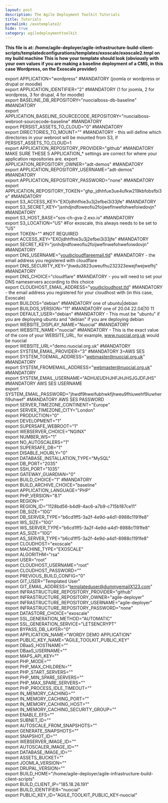 ```yaml
---
layout: post
description: The Agile Deployment Toolkit Tutorials
title: Tutorials
permalink: /exotemplate2/
hide: true
category: agiledeploymenttoolkit
---
```


**This file is at: /home/agile-deployer/agile-infrastructure-build-client-scripts/templatedconfigurations/templates/exoscale/exoscale2.tmpl on my build machine**
**This is how your template should look (obviously with your own values if you are making a baseline deployment of a CMS, in this case Wordpress, on the Exoscale provider)**

export APPLICATION="wordpress" #MANDATORY (joomla or wordpress or drupal or moodle)  
export APPLICATION_IDENTIFIER="2" #MANDATORY (1 for joomla, 2 for wordpress, 3 for drupal, 4 for moodle)  
export BASELINE_DB_REPOSITORY="nuocialboss-db-baseline" #MANDATORY  
export APPLICATION_BASELINE_SOURCECODE_REPOSITORY="nuocialboss-webroot-sourcecode-baseline" #MANDATORY  
export PERSIST_ASSETS_TO_CLOUD="0" #MANDATORY  
export DIRECTORIES_TO_MOUNT="" #MANDATORY - this will define which directories in your webroot will be mounted from S3, if PERSIST_ASSETS_TO_CLOUD=1  
export APPLICATION_REPOSITORY_PROVIDER="github" #MANDATORY  MAKE SURE THESE 5 APPLICATION_* settings are correct for where your application repositories are. 
export APPLICATION_REPOSITORY_OWNER="adt-demos" #MANDATORY  
export APPLICATION_REPOSITORY_USERNAME="adt-demos" #MANDATORY  
export APPLICATION_REPOSITORY_PASSWORD="none" #MANDATORY  
export APPLICATION_REPOSITORY_TOKEN="ghp_jdhhfue3ue4ufkw219kbfobsfbi3e" #MANDATORY  
export S3_ACCESS_KEY="EXOjdhhfhie3u3j2efbei3i33jfe"  #MANDATORY  
export S3_SECRET_KEY="jsnhdjndfoweofiu2foijweflnwefohwefoiwdovjn"  #MANDATORY  
export S3_HOST_BASE="sos-ch-gva-2.exo.io" #MANDATORY  
export S3_LOCATION="US" #For exoscale, this always needs to be set to "US"  
export TOKEN="" #NOT REQUIRED  
export ACCESS_KEY="EXOjdhhfhie3u3j2efbei3i33jfe"   #MANDATORY  
export SECRET_KEY="jsnhdjndfoweofiu2foijweflnwefohwefoiwdovjn"   #MANDATORY  
export DNS_USERNAME="you@cloudflareemail.tld"  #MANDATORY - the email address you registered with cloudflare  
export DNS_SECURITY_KEY="jhwdu3823uweufhu232323ewejfwejwefhj"   #MANDATORY  
export DNS_CHOICE="cloudflare" #MANDATORY - you will need to set your DNS nameservers according to this choice  
export CLOUDHOST_EMAIL_ADDRESS="you@cloudhost.tld" #MANDATORY - the email address you registered for your cloudhost with (in this case, Exoscale)  
export BUILDOS="debian" #MANDATORY one of ubuntu|debian  
export BUILDOS_VERSION="11" #MANDATORY one of 20.04 22.04|10 11  
export DEFAULT_USER="debian" #MANDATORY - This must be "ubuntu" if you are deploying ubuntu and "debian" if you are deploying debian  
export WEBSITE_DISPLAY_NAME="Nuocial" #MANDATORY  
export WEBSITE_NAME="nuocial" #MANDATORY - This is the exact value of the core of your WEBSITE_URL, for example, www.nuocial.org.uk would be nuocial   
export WEBSITE_URL="demo.nuocial.org.uk"  #MANDATORY  
export SYSTEM_EMAIL_PROVIDER="3" #MANDATORY   3=AWS SES  
export SYSTEM_TOEMAIL_ADDRESS="webmaster@nuocial.org.uk" #MANDATORY  
export SYSTEM_FROMEMAIL_ADDRESS="webmaster@nuocial.org.uk" #MANDATORY  
export SYSTEM_EMAIL_USERNAME="ADHU£UDHJHFJHJHSJGJDFJHS" #MANDATORY  AWS SES USERNAME  
export SYSTEM_EMAIL_PASSWORD="jhwdf9hweifubhwkfjhweu9fhiuwehf9iuwherfi9uhwef" #MANDATORY  AWS SES PASSWORD  
export SERVER_TIMEZONE_CONTINENT="Europe"  
export SERVER_TIMEZONE_CITY="London"  
export PRODUCTION="0"  
export DEVELOPMENT="1"  
export SUPERSAFE_WEBROOT="1"  
export WEBSERVER_CHOICE="NGINX"  
export NUMBER_WS="1"  
export NO_AUTOSCALERS="1"  
export SUPERSAFE_DB="1"  
export DISABLE_HOURLY="0"  
export DATABASE_INSTALLATION_TYPE="MySQL"  
export DB_PORT="2035"  
export SSH_PORT="1035"  
export GATEWAY_GUARDIAN="0"  
export BUILD_CHOICE="1" #MANDATORY  
export BUILD_ARCHIVE_CHOICE="baseline"  
export APPLICATION_LANGUAGE="PHP"  
export PHP_VERSION="8.1"  
export REGION=""  
export REGION_ID="1128bd56-b4d9-4ac6-a7b9-c715b187ce11"  
export DB_SIZE="10G"  
export DB_SERVER_TYPE="b6cd1ff5-3a2f-4e9d-a4d1-8988c1191fe8"  
export WS_SIZE="10G"  
export WS_SERVER_TYPE="b6cd1ff5-3a2f-4e9d-a4d1-8988c1191fe8"  
export AS_SIZE="10G"  
export AS_SERVER_TYPE="b6cd1ff5-3a2f-4e9d-a4d1-8988c1191fe8"  
export CLOUDHOST="exoscale"  
export MACHINE_TYPE="EXOSCALE"  
export ALGORITHM="rsa"  
export USER="root"  
export CLOUDHOST_USERNAME="root"  
export CLOUDHOST_PASSWORD=""  
export PREVIOUS_BUILD_CONFIG="0"  
export GIT_USER="Templated User"  
export GIT_EMAIL_ADDRESS="templateduser@dummyemailX123.com"  
export INFRASTRUCTURE_REPOSITORY_PROVIDER="github"  
export INFRASTRUCTURE_REPOSITORY_OWNER="agile-deployer"  
export INFRASTRUCTURE_REPOSITORY_USERNAME="agile-deployer"  
export INFRASTRUCTURE_REPOSITORY_PASSWORD="none"  
export DATASTORE_CHOICE="exoscale"  
export SSL_GENERATION_METHOD="AUTOMATIC"  
export SSL_GENERATION_SERVICE="LETSENCRYPT"  
export BYPASS_DB_LAYER="0"  
export APPLICATION_NAME="WORDY DEMO APPLICATION"  
export PUBLIC_KEY_NAME="AGILE_TOOLKIT_PUBLIC_KEY"  
export DBaaS_HOSTNAME=""  
export DBaaS_USERNAME=""  
export MAPS_API_KEY=""  
export PHP_MODE=""  
export PHP_MAX_CHILDREN=""  
export PHP_START_SERVERS=""  
export PHP_MIN_SPARE_SERVERS=""  
export PHP_MAX_SPARE_SERVERS=""  
export PHP_PROCESS_IDLE_TIMEOUT=""  
export IN_MEMORY_CACHING=""  
export IN_MEMORY_CACHING_PORT=""  
export IN_MEMORY_CACHING_HOST=""  
export IN_MEMORY_CACHING_SECURITY_GROUP=""  
export ENABLE_EFS=""  
export SUBNET_ID=""  
export AUTOSCALE_FROM_SNAPSHOTS=""  
export GENERATE_SNAPSHOTS=""  
export SNAPSHOT_ID=""  
export WEBSERVER_IMAGE_ID=""  
export AUTOSCALER_IMAGE_ID=""  
export DATABASE_IMAGE_ID=""  
export ASSETS_BUCKET=""  
export JOOMLA_VERSION=""  
export DRUPAL_VERSION=""  
export BUILD_HOME="/home/agile-deployer/agile-infrastructure-build-client-scripts"  
export BUILD_CLIENT_IP="185.18.26.191"  
export BUILD_IDENTIFIER="nuocial"  
export PUBLIC_KEY_ID="AGILE_TOOLKIT_PUBLIC_KEY-nuocial"  
